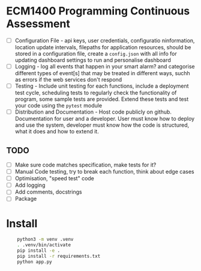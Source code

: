 # ECM1400 Programming Continuous Assessment

- [ ] Configuration File - api keys, user credentials, configuratio ninformation, location update intervals, filepaths for application resources, should be stored in a configuration file, create a `config.json` with all info for updating dashboard settings to run and personalise dashboard
- [ ] Logging - log all events that happen in your smart alarm? and categorise different types of event[s] that may be treated in different ways, suchh as errors if the web services don't respond
- [ ] Testing - Include unit testing for each functions, include a deployment test cycle, scheduling tests to regularly check the functionality of program, some sample tests are provided. Extend these tests and test your code using the `pytest` module
- [ ] Distribution and Documentation - Host code publicly on github. Documentation for user and a developer. User must know how to deploy and use the system, developer must know how the code is structured, what it does and how to extend it.

## TODO
- [ ] Make sure code matches specification, make tests for it?
- [ ] Manual Code testing, try to break each function, think about edge cases
- [ ] Optimisation, "speed test" code
- [ ] Add logging
- [ ] Add comments, docstrings
- [ ] Package

# Install

```bash
    python3 -m venv .venv
    . .venv/bin/activate
    pip install -e .
    pip install -r requirements.txt
    python app.py
```